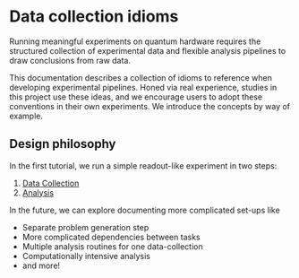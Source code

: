 # Data collection idioms

Running meaningful experiments on quantum hardware requires the structured
collection of experimental data and flexible analysis pipelines to draw
conclusions from raw data.

This documentation describes a collection of idioms to reference when developing
experimental pipelines. Honed via real experience, studies in this project use
these ideas, and we encourage users to adopt these conventions in their own experiments.
We introduce the concepts by way of example.

## Design philosophy

In the first tutorial, we run a simple readout-like experiment in two steps:

 1. [Data Collection](Readout-Data-Collection.ipynb)
 2. [Analysis](Readout-Analysis.ipynb)

In the future, we can explore documenting more complicated set-ups like

* Separate problem generation step
* More complicated dependencies between tasks
* Multiple analysis routines for one data-collection
* Computationally intensive analysis
* and more!
